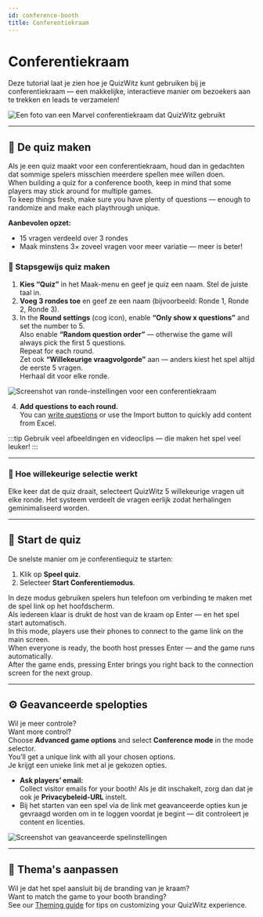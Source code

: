 ```yaml
---
id: conference-booth
title: Conferentiekraam
---
```


# Conferentiekraam

Deze tutorial laat je zien hoe je QuizWitz kunt gebruiken bij je conferentiekraam — een makkelijke, interactieve manier om bezoekers aan te trekken en leads te verzamelen!

![Een foto van een Marvel conferentiekraam dat QuizWitz gebruikt](/images/photos/marvel.jpg)

---

## 📝 De quiz maken

Als je een quiz maakt voor een conferentiekraam, houd dan in gedachten dat sommige spelers misschien meerdere spellen mee willen doen.\
When building a quiz for a conference booth, keep in mind that some players may stick around for multiple games.\
To keep things fresh, make sure you have plenty of questions — enough to randomize and make each playthrough unique.

**Aanbevolen opzet:**

- 15 vragen verdeeld over 3 rondes
- Maak minstens 3× zoveel vragen voor meer variatie — meer is beter!

### 🎲 Stapsgewijs quiz maken

1. **Kies “Quiz”** in het Maak-menu en geef je quiz een naam. Stel de juiste taal in.
2. **Voeg 3 rondes toe** en geef ze een naam (bijvoorbeeld: Ronde 1, Ronde 2, Ronde 3).
3. In the **Round settings** (cog icon), enable **“Only show x questions”** and set the number to 5.\
  Also enable **“Random question order”** — otherwise the game will always pick the first 5 questions.\
  Repeat for each round.\
  Zet ook **“Willekeurige vraagvolgorde”** aan — anders kiest het spel altijd de eerste 5 vragen.\
  Herhaal dit voor elke ronde.

![Screenshot van ronde-instellingen voor een conferentiekraam](/images/tutorials/conference/round_settings.png)

4. **Add questions to each round.**\
  You can [write questions](/docs/editor/writing-questions) or use the Import button to quickly add content from Excel.

:::tip
Gebruik veel afbeeldingen en videoclips — die maken het spel veel leuker!
:::

---

### 🔀 Hoe willekeurige selectie werkt

Elke keer dat de quiz draait, selecteert QuizWitz 5 willekeurige vragen uit elke ronde. Het systeem verdeelt de vragen eerlijk zodat herhalingen geminimaliseerd worden.

---

## 🚀 Start de quiz

De snelste manier om je conferentiequiz te starten:

1. Klik op **Speel quiz**.
2. Selecteer **Start Conferentiemodus**.

In deze modus gebruiken spelers hun telefoon om verbinding te maken met de spel link op het hoofdscherm.\
Als iedereen klaar is drukt de host van de kraam op Enter — en het spel start automatisch.\
In this mode, players use their phones to connect to the game link on the main screen.\
When everyone is ready, the booth host presses Enter — and the game runs automatically.\
After the game ends, pressing Enter brings you right back to the connection screen for the next group.

---

## ⚙️ Geavanceerde spelopties

Wil je meer controle?\
Want more control?\
Choose **Advanced game options** and select **Conference mode** in the mode selector.\
You’ll get a unique link with all your chosen options.\
Je krijgt een unieke link met al je gekozen opties.

- **Ask players’ email:**\
  Collect visitor emails for your booth! Als je dit inschakelt, zorg dan dat je ook je **Privacybeleid-URL** instelt.
- Bij het starten van een spel via de link met geavanceerde opties kun je gevraagd worden om in te loggen voordat je begint — dit controleert je content en licenties.

![Screenshot van geavanceerde spelinstellingen](/images/tutorials/conference/advanced_game_settings.png)

---

## 🎨 Thema's aanpassen

Wil je dat het spel aansluit bij de branding van je kraam?\
Want to match the game to your booth branding?\
See our [Theming guide](/docs/advanced/theming) for tips on customizing your QuizWitz experience.
